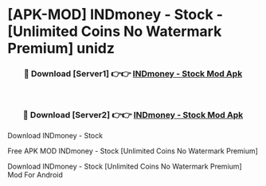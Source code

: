 # [APK-MOD] INDmoney - Stock - [Unlimited Coins No Watermark Premium] unidz



<div align="center">
<h3>🔴 Download [Server1] 👉👉 <a href="https://momento.my/?title=INDmoney_-_Stock">INDmoney - Stock Mod Apk</a></h3><br>

<h3>🔴 Download [Server2] 👉👉 <a href="https://momento.my/?title=INDmoney_-_Stock">INDmoney - Stock Mod Apk</a></h3>
</div>



Download INDmoney - Stock 

Free APK MOD INDmoney - Stock [Unlimited Coins No Watermark Premium]

Download INDmoney - Stock [Unlimited Coins No Watermark Premium] Mod For Android
